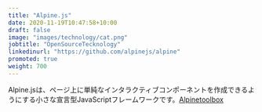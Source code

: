 ```yaml
---
title: "Alpine.js"
date: 2020-11-19T10:47:58+10:00
draft: false
image: "images/technology/cat.png"
jobtitle: "OpenSourceTecknology"
linkedinurl: "https://github.com/alpinejs/alpine"
promoted: true
weight: 700
---
```

Alpine.jsは、ページ上に単純なインタラクティブコンポーネントを作成できるようにする小さな宣言型JavaScriptフレームワークです。[Alpinetoolbox](https://www.alpinetoolbox.com/)